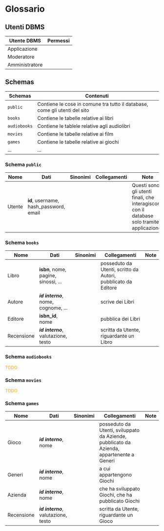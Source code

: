 # Glossario 

## Utenti DBMS

| Utente DBMS | Permessi |
|-------------|----------|
| Applicazione | |
| Moderatore | |
| Amministratore | |

## Schemas

| Schemas | Contenuti |
|---------|-----------|
| `public` | Contiene le cose in comune tra tutto il database, come gli utenti del sito |
| `books` | Contiene le tabelle relative ai libri |
| `audiobooks` | Contiene le tablele relative agli audiolibri |
| `movies` | Contiene le tabelle relative ai film |
| `games` | Contiene le tabelle relative ai giochi |
| ... | ... |

### Schema `public`

| Nome | Dati | Sinonimi | Collegamenti | Note |
|------|------|----------|--------------|------|
| Utente | **id**, username, hash_password, email | | | Questi sono gli utenti finali, che interagiscono con il database solo tramite applicazione. | 

### Schema `books`

| Nome | Dati | Sinonimi | Collegamenti | Note |
|------|------|----------|--------------|------|
| Libro | **isbn**, nome, pagine, sinossi, ... | | posseduto da Utenti, scritto da Autori, pubblicato da Editore | |
| Autore | **_id interno_**, nome, cognome, ... | | scrive dei Libri | |
| Editore | **isbn_id**, nome | | pubblica dei Libri | |
| Recensione | **_id interno_**, valutazione, testo | | scritta da Utente, riguardante un Libro |

### Schema `audiobooks`

<span style="color: orange;">TODO</span>

### Schema `movies`

<span style="color: orange;">TODO</span>

### Schema `games`

| Nome | Dati | Sinonimi | Collegamenti | Note |
|------|------|----------|--------------|------|
| Gioco | **_id interno_**, nome | | posseduto da Utenti, sviluppato da Aziende, pubblicato da Azienda, appartenente a Generi | |
| Generi | **_id interno_**, nome | | a cui appartengono Giochi | |
| Azienda | **_id interno_**, nome | | che ha sviluppato Giochi, che ha pubblicato Giochi | |
| Recensione | **_id interno_**, valutazione, testo | | scritta da Utente, riguardante un Gioco |
